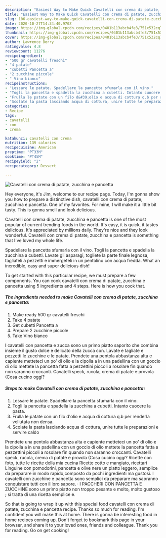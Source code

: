 ```yaml
---
description: "Easiest Way to Make Quick Cavatelli con crema di patate, zucchina e pancetta"
title: "Easiest Way to Make Quick Cavatelli con crema di patate, zucchina e pancetta"
slug: 106-easiest-way-to-make-quick-cavatelli-con-crema-di-patate-zucchina-e-pancetta
date: 2020-10-27T14:34:40.970Z
image: https://img-global.cpcdn.com/recipes/0401b113abcb4fe3/751x532cq70/cavatelli-con-crema-di-patate-zucchina-e-pancetta-recipe-main-photo.jpg
thumbnail: https://img-global.cpcdn.com/recipes/0401b113abcb4fe3/751x532cq70/cavatelli-con-crema-di-patate-zucchina-e-pancetta-recipe-main-photo.jpg
cover: https://img-global.cpcdn.com/recipes/0401b113abcb4fe3/751x532cq70/cavatelli-con-crema-di-patate-zucchina-e-pancetta-recipe-main-photo.jpg
author: Lawrence Berry
ratingvalue: 4.8
reviewcount: 11276
recipeingredient:
- "500 gr cavatelli freschi"
- "4 patate"
- "cubetti Pancetta a"
- "2 zucchine piccole"
- " Vino bianco"
recipeinstructions:
- "Lessare le patate. Spadellare la pancetta sfumarla con il vino."
- "Togli la pancetta e spadella la zucchina a cubetti. Intanto cuocere la pasta."
- "Frulla le patate con un filo d&#39;olio e acqua di cottura q.b per renderla vellutata non densa."
- "Scolate la pasta lasciando acqua di cottura, unire tutte le preparazioni e servire caldo"
categories:
- Recipe
tags:
- cavatelli
- con
- crema

katakunci: cavatelli con crema 
nutrition: 139 calories
recipecuisine: American
preptime: "PT33M"
cooktime: "PT45M"
recipeyield: "2"
recipecategory: Dessert

---
```



![Cavatelli con crema di patate, zucchina e pancetta](https://img-global.cpcdn.com/recipes/0401b113abcb4fe3/751x532cq70/cavatelli-con-crema-di-patate-zucchina-e-pancetta-recipe-main-photo.jpg)

Hey everyone, it's Jim, welcome to our recipe page. Today, I'm gonna show you how to prepare a distinctive dish, cavatelli con crema di patate, zucchina e pancetta. One of my favorites. For mine, I will make it a little bit tasty. This is gonna smell and look delicious.

Cavatelli con crema di patate, zucchina e pancetta is one of the most popular of current trending foods in the world. It's easy, it is quick, it tastes delicious. It's appreciated by millions daily. They're nice and they look wonderful. Cavatelli con crema di patate, zucchina e pancetta is something that I've loved my whole life.

Spadellare la pancetta sfumarla con il vino. Togli la pancetta e spadella la zucchina a cubetti. Lavate gli asparagi, togliete la parte finale legnosa, tagliateli a pezzetti e immergeteli in un pentolino con acqua fredda. What an incredible, easy and super delicious dish!


To get started with this particular recipe, we must prepare a few components. You can cook cavatelli con crema di patate, zucchina e pancetta using 5 ingredients and 4 steps. Here is how you cook that.

<!--inarticleads1-->

##### The ingredients needed to make Cavatelli con crema di patate, zucchina e pancetta:

1. Make ready 500 gr cavatelli freschi
1. Take 4 patate
1. Get cubetti Pancetta a
1. Prepare 2 zucchine piccole
1. Take  Vino bianco


I cavatelli con pancetta e zucca sono un primo piatto saporito che combina insieme il gusto dolce e delicato della zucca con. Lavate e tagliate e pezzetti le zucchine e le patate. Prendete una pentola abbastanza alta e capiente metteteci un po&#39; di olio e la cipolla a in una padellina con un goccio di olio mettete la pancetta fatta a pezzettini piccoli a rosolare fin quando non saranno croccanti. Cavatelli speck, rucola, crema di patate e provola (Cosa cucino oggi? 

<!--inarticleads2-->

##### Steps to make Cavatelli con crema di patate, zucchina e pancetta:

1. Lessare le patate. Spadellare la pancetta sfumarla con il vino.
1. Togli la pancetta e spadella la zucchina a cubetti. Intanto cuocere la pasta.
1. Frulla le patate con un filo d&#39;olio e acqua di cottura q.b per renderla vellutata non densa.
1. Scolate la pasta lasciando acqua di cottura, unire tutte le preparazioni e servire caldo


Prendete una pentola abbastanza alta e capiente metteteci un po&#39; di olio e la cipolla a in una padellina con un goccio di olio mettete la pancetta fatta a pezzettini piccoli a rosolare fin quando non saranno croccanti. Cavatelli speck, rucola, crema di patate e provola (Cosa cucino oggi? Ricette con foto, tutte le ricette della mia cucina Ricette cotto e mangiato, ricettari Linguine con pomodorini, pancetta e olive nere un piatto leggero, semplice da preparare in modo rapido,composto da pochi ingredienti ma gustosi. I cavatelli con zucchine e pancetta sono semplici da preparare ma sapranno conquistare tutti con il loro sapore. · I PACCHERI CON PANCETTA E ZUCCHINE sono un primo piatto non troppo pesante e molto, molto gustoso ; si tratta di una ricetta semplice e. 

So that is going to wrap it up with this special food cavatelli con crema di patate, zucchina e pancetta recipe. Thanks so much for reading. I'm confident you will make this at home. There is gonna be interesting food in home recipes coming up. Don't forget to bookmark this page in your browser, and share it to your loved ones, friends and colleague. Thank you for reading. Go on get cooking!
